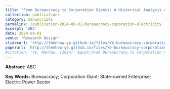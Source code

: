 ```yaml
---
title: "From Bureaucracy to Corporation Giants: A Historical Analysis on Evolution of Electric Power Sector in China"
collection: publications
category: manuscripts
permalink: /publication/2024-08-01-bureaucracy-coporation-electricity
excerpt: 'ABC'
date: 2024-08-01
venue: 'Research Design'
slidesurl: 'http://thenhow-ye.github.io/files/Ye-bureaucracy-corporation-electricity.pdf'
paperurl: 'http://thenhow-ye.github.io/files/Ye-bureaucracy-corporation-electricity.pdf'
#citation: 'Ye, Renhao. (2024). &quot;From Bureaucracy to Corporation Giants: A Historical Analysis on Evolution of Electric Power Sector in China.&quot; <i>Working Paper</i>.'
---
```


**Abstract:** ABC

**Key Words:** Bureaucracy; Corporation Giant; State-owned Enterprise; Electric Power Sector
